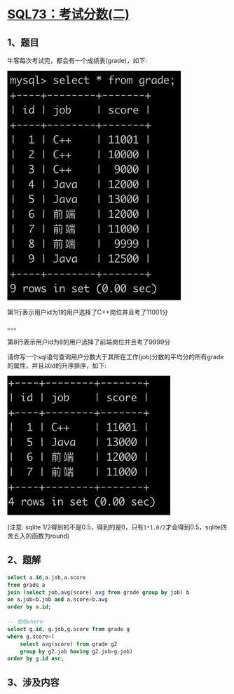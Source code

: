 # [SQL73：考试分数(二)](https://www.nowcoder.com/practice/f456dedf88a64f169aadd648491a27c1?tpId=82&&tqId=35493&rp=1&ru=/ta/sql&qru=/ta/sql/question-ranking)

## 1、题目

牛客每次考试完，都会有一个成绩表(grade)，如下:

![SQL73-1](./image/SQL73-1.png)

第1行表示用户id为1的用户选择了C++岗位并且考了11001分

。。。

第8行表示用户id为8的用户选择了前端岗位并且考了9999分

请你写一个sql语句查询用户分数大于其所在工作(job)分数的平均分的所有grade的属性，并且以id的升序排序，如下:

![SQL73-2](./image/SQL73-2.png)

(注意: sqlite 1/2得到的不是0.5，得到的是0，只有`1*1.0/2`才会得到0.5，sqlite四舍五入的函数为round)

## 2、题解


```sql
select a.id,a.job,a.score
from grade a
join (select job,avg(score) avg from grade group by job) b 
on a.job=b.job and a.score>b.avg
order by a.id;

-- 使用where
select g.id, g.job,g.score from grade g  
where g.score>(
	select avg(score) from grade g2 
	group by g2.job having g2.job=g.job) 
order by g.id asc;
```

## 3、涉及内容